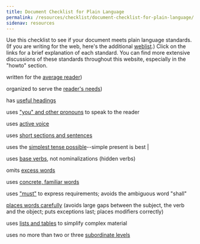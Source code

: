```yaml
---
title: Document Checklist for Plain Language
permalink: /resources/checklist/document-checklist-for-plain-language/
sidenav: resources
---
```


Use this checklist to see if your document meets plain language standards. (If you are writing for the web, here's the additional [weblist](weblist.cfm).) Click on the links for a brief explanation of each standard. You can find more extensive discussions of these standards throughout this website, especially in the "howto" section.

written for the [average reader](pops/averageReader.cfm'))<br>

organized to serve the [reader's needs](pops/organized.cfm'))<br>

has [useful headings](pops/headers.cfm)<br>

uses ["you" and other pronouns](pops/pronouns.cfm) to speak to the reader<br>

uses [active voice](pops/active.cfm)<br>

uses [short sections and sentences](pops/short.cfm)<br>

uses the [simplest tense possible](pops/simple.cfm)--simple present is best |

uses [base verbs](pops/base.cfm), not nominalizations (hidden verbs)<br>

omits [excess words](pops/excess.cfm)<br>

uses [concrete, familiar words](pops/familiar.cfm)<br>

uses ["must"](pops/must.cfm) to express requirements; avoids the ambiguous word "shall"<br>

[places words carefully](pops/placement.cfm) (avoids large gaps between the subject, the verb and the object; puts exceptions last; places modifiers correctly)<br>

uses [lists and tables](pops/complex.cfm) to simplify complex material<br>

uses no more than two or three [subordinate levels](pops/levels.cfm)
